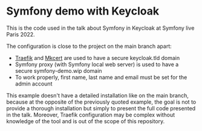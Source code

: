 # Symfony demo with Keycloak

This is the code used in the talk about Symfony in Keycloak at Symfony live Paris 2022.

The configuration is close to the project on the main branch apart:
- [Traefik](https://doc.traefik.io/traefik/) and [Mkcert](https://github.com/FiloSottile/mkcert) are used to have a secure keycloak.tld domain
- Symfony proxy (with Symfony local web server) is used to have a secure symfony-demo.wip domain
- To work properly, first name, last name and email must be set for the admin account

This example doesn't have a detailed installation like on the main branch, because at the opposite of the previously quoted example, the goal is not to provide a thorough installation but simply to present the full code presented in the talk. Moreover, Traefik configuration may be complex without knowledge of the tool and is out of the scope of this repository.